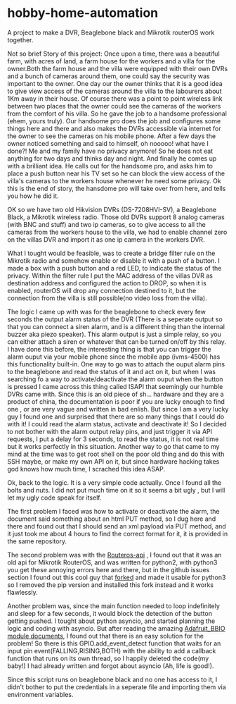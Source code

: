# hobby-home-automation
A project to make a DVR, Beaglebone black and Mikrotik routerOS work together.

Not so brief Story of this project: 
Once upon a time, there was a beautiful farm, with acres of land,
a farm house for the workers and a villa for the owner.Both the farm 
house and the villa were equipped with their own DVRs and a bunch of 
cameras around them, one could say the security was important to the
owner. One day our the owner thinks that it is a good idea 
to give view access of the cameras around the villa to the labourers 
about 1Km away in their house. Of course there was a point to point 
wireless link between two places that the owner could see the cameras 
of the workers from the comfort of his villa. So he gave the job to a 
handsome professional (ehem, yours truly). Our handsome pro does the job 
and configures some things here and there and also makes the DVRs 
accessible via internet for the owner to see the cameras on his mobile
phone. After a few days the owner noticed something and said to himself,
oh nooooo! what have I done?! Me and my family have no privacy anymore!
So he does not eat anything for two days and thinks day and night. And
finally he comes up with a brilliant idea. He calls out for the
handsome pro, and asks him to place a push button near his TV set so he
can block the view access of the villa's cameras to the workers house
whenever he need some privacy. Ok this is the end of story, the hansdome
pro will take over from here, and tells you how he did it.

OK so we have two old Hikvision DVRs (DS-7208HVI-SV), a Beaglebone 
Black, a Mikrotik wireless radio. Those old DVRs support 8 analog 
cameras (with BNC and stuff) and two ip cameras, so to give access 
to all the cameras from the workers house to the villa,
we had to enable channel zero on the villas DVR and import it as one
ip camera in the workers DVR.

What I tought would be feasible, was to create a bridge filter rule on
the Mikrotik radio and somehow enable or disable it with a push of a 
button. I made a box with a push button and a red LED, to indicate
the status of the privacy. Within the filter rule I put the MAC address
of the villas DVR as destination address and configured the action to
DROP, so when it is enabled, routerOS will drop any connection destined
to it, but the connection from the villa is still possible(no video loss
from the villa).

The logic I came up with was for the beaglebone to check every few
seconds the output alarm status of the DVR (There is a seperate output
so that you can connect a siren alarm, and is a different thing than the
internal buzzer aka piezo speaker). This alarm output is just a simple
relay, so you can either attach a siren or whatever that can be turned
on/off by this relay. I have done this before, the interesting thing is
that you can trigger the alarm ouput via your mobile phone since the 
mobile app (ivms-4500) has this functionality built-in.
One way to go was to attach the ouput alarm pins to the beaglebone and
read the status of it and act on it, but when I was searching fo a way
to activate/deactivate the alarm ouput when the button is pressed I
came across this thing called ISAPI that seemingly our humble DVRs came
with. Since this is an old piece of sh... hardware and they are a 
product of china, the documentation is poor if you are lucky enough to 
find one , or are very vague and written in bad enlish. But since I am
a very lucky guy I found one and surprised that there are so many
things that I could do with it! I could read the alarm status, activate
and deactivate it! So I decided to not bother with the alarm output
relay pins, and just trigger it via API requests, I put a delay for 3
seconds, to read the status, it is not real time but it works perfectly
in this situation.
Another way to go that came to my mind at the time was to get root
shell on the poor old thing and do this with SSH maybe, or make my own
API on it, but since hardware hacking takes god knows how much time,
I scrached this idea ASAP.

Ok, back to the logic. It is a very simple code actually. Once I found
all the bolts and nuts. I did not put much time on it so it seems a bit
ugly , but I will let my ugly code speak for itself.

The first problem I faced was how to activate or deactivate the alarm,
the document said something about an html PUT method, so I dug here
and there and found out that I should send an xml payload via PUT
method, and it just took me about 4 hours to find the correct format
for it, it is provided in the same repository.

The second problem was with the <a target='_blank' href='https://pypi.org/project/RouterOS-api/'>Routeros-api</a>
, I found out that it was an old api for Mikrotik RouterOS, and was
written for python2, with python3 you get these annoying errors here
and there,  but in the github issues section I found out this cool guy
that <a target='_blank' href='https://github.com/okazdal/RouterOS-api'>forked</a> and made it usable for python3 so I removed the pip version and installed this fork instead and it works
flawlessly.

Another problem was, since the main function needed to loop
indefinitely and sleep for a few seconds, it would block the detection
of the button getting pushed. I tought about python asyncio, and
started planning the logic and coding with asyncio. But after reading
the amazing <a target='_blank' href='https://adafruit-beaglebone-io-python.readthedocs.io/en/latest/GPIO.html'>Adafruit_BBIO module documents</a>, I found out that there is an easy
solution for the problem! So there is this GPIO.add_event_detect
function that waits for an input pin event(FALLING,RISING,BOTH) with
the ability to add a callback function that runs on its own thread,
so I happily deleted the code(my baby!) I had already written and
forgot about asyncio (Ah, life is good!).

Since this script runs on beaglebone black and no one has access
to it, I didn't bother to put the credentials in a seperate file
and importing them via environment variables.
